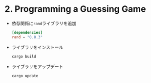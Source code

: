# 2. Programming a Guessing Game

- 依存関係に`rand`ライブラリを追加

  ```toml
  [dependencies]
  rand = "0.8.3"
  ```

- ライブラリをインストール

  ```sh
  cargo build
  ```

- ライブラリをアップデート
  ```sh
  cargo update
  ```
